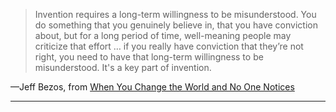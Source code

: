 > Invention requires a long-term willingness to be misunderstood. You do something that you genuinely believe in, that you have conviction about, but for a long period of time, well-meaning people may criticize that effort … if you really have conviction that they’re not right, you need to have that long-term willingness to be misunderstood. It's a key part of invention.

—Jeff Bezos, from [When You Change the World and No One Notices](https://collabfund.com/blog/when-you-change-the-world-and-no-one-notices/)

---


